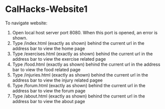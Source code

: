 # CalHacks-Website1

To navigate website:
1. Open local host server port 8080. When this port is opened, an error is shown. 
2. Type /index.html (exactly as shown) behind the current url in the address bar to view the home page
3. Type /exercises.html (exactly as shown) behind the current url in the address bar to view the exercise related page
4. Type /food.html (exactly as shown) behind the current url in the address bar to view the food related page
5. Type /injuries.html (exactly as shown) behind the current url in the address bar to view the injury related pagee
6. Type /forum.html (exactly as shown) behind the current url in the address bar to view the forum page
7. Type /about.html (exactly as shown) behind the current url in the address bar to view the about page
